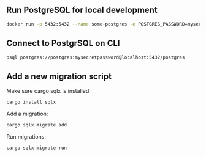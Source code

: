 ## Run PostgreSQL for local development

```bash
docker run -p 5432:5432 --name some-postgres -e POSTGRES_PASSWORD=mysecretpassword -d postgres
```

## Connect to PostgrSQL on CLI

```bash
psql postgres://postgres:mysecretpassword@localhost:5432/postgres
```

## Add a new migration script

Make sure cargo sqlx is installed:


```bash
cargo install sqlx
```

Add a migration:
```bash
cargo sqlx migrate add
```

Run migrations:
```bash
cargo sqlx migrate run
```

